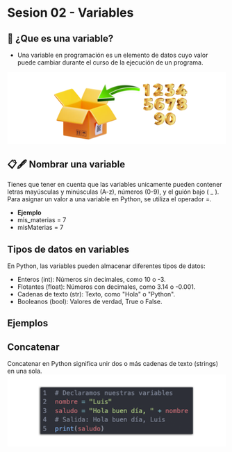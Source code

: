 # Sesion 02 - Variables

## 📢 ¿Que es una variable?
- Una variable en programación es un elemento de datos cuyo valor puede cambiar 
durante el curso de la ejecución de un programa.

![Variable](img/variable01.png)

## 📋🖋 Nombrar una variable
Tienes que tener en cuenta que las variables unicamente pueden contener letras mayúsculas y minúsculas (A-z), números (0-9), y el guión bajo ( _ ).
<br>Para asignar un valor a una variable en Python, se utiliza el operador =.
- **Ejemplo**
- mis_materias = 7
- misMaterias = 7

## Tipos de datos en variables

En Python, las variables pueden almacenar diferentes tipos de datos:

* Enteros (int): Números sin decimales, como 10 o -3.
* Flotantes (float): Números con decimales, como 3.14 o -0.001.
* Cadenas de texto (str): Texto, como "Hola" o "Python".
* Booleanos (bool): Valores de verdad, True o False.

## Ejemplos





## Concatenar

Concatenar en Python significa unir dos o más cadenas de texto (strings) en una sola.
![Variable](img/concatenacion-texto.png)
